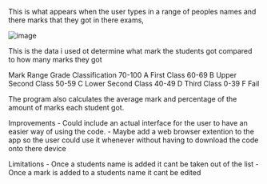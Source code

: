 This is what appears when the user types in a range of peoples names and there marks that they got in there exams,

![image](https://github.com/Phil69691/Student-marks/assets/114498774/cbea5e1d-9073-4025-bd94-ee2167f50359)


This is the data i used ot determine what mark the students got compared to how many marks they got

Mark Range	Grade	Classification
70-100	A	First Class
60-69	B	Upper Second Class
50-59	C	Lower Second Class
40-49	D	Third Class
0-39	F	Fail

The program also calculates the average mark and percentage of the amount of marks each student got.

Improvements - Could include an actual interface for the user to have an easier way of using the code.
             - Maybe add a web browser extention to the app so the user could use it whenever without having to download the code onto there device 
             
Limitations - Once a students name is added it cant be taken out of the list
            - Once a mark is added to a students name it cant be edited

